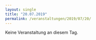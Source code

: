 ```yaml
---
layout: single
title: "20.07.2019"
permalink: /veranstaltungen/2019/07/20/
---
```


Keine Veranstaltung an diesem Tag.

